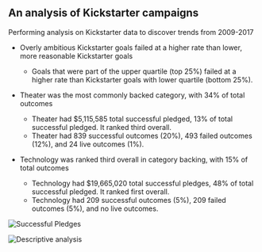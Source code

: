 ## An analysis of Kickstarter campaigns
Performing analysis on Kickstarter data to discover trends from 2009-2017

* Overly ambitious Kickstarter goals failed at a higher rate than lower, more reasonable Kickstarter goals
    * Goals that were part of the upper quartile (top 25%) failed at a higher rate than Kickstarter goals with lower quartile (bottom 25%).

* Theater was the most commonly backed category, with 34% of total outcomes
  * Theater had $5,115,585 total successful pledged, 13% of total successful pledged. It ranked third overall.
  * Theater had 839 successful outcomes (20%), 493 failed outcomes (12%), and 24 live outcomes (1%). 

* Technology was ranked third overall in category backing, with 15% of total outcomes
  * Technology had $19,665,020 total successful pledges, 48% of total successful pledged. It ranked first overall.
  * Technology had 209 successful outcomes (5%), 209 failed outcomes (5%), and no live outcomes.


![Successful Pledges](https://user-images.githubusercontent.com/101659146/159342168-798eb84b-4185-4608-95f8-00c2328820dd.png)




![Descriptive analysis](https://user-images.githubusercontent.com/101659146/159207675-cca53a35-7dc9-4531-a3c8-b10c0f2112eb.png)
